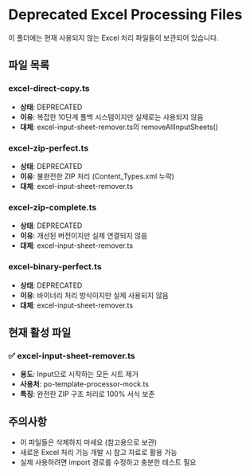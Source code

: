 # Deprecated Excel Processing Files

이 폴더에는 현재 사용되지 않는 Excel 처리 파일들이 보관되어 있습니다.

## 파일 목록

### excel-direct-copy.ts
- **상태**: DEPRECATED
- **이유**: 복잡한 10단계 폴백 시스템이지만 실제로는 사용되지 않음
- **대체**: excel-input-sheet-remover.ts의 removeAllInputSheets()

### excel-zip-perfect.ts 
- **상태**: DEPRECATED
- **이유**: 불완전한 ZIP 처리 (Content_Types.xml 누락)
- **대체**: excel-input-sheet-remover.ts

### excel-zip-complete.ts
- **상태**: DEPRECATED  
- **이유**: 개선된 버전이지만 실제 연결되지 않음
- **대체**: excel-input-sheet-remover.ts

### excel-binary-perfect.ts
- **상태**: DEPRECATED
- **이유**: 바이너리 처리 방식이지만 실제 사용되지 않음
- **대체**: excel-input-sheet-remover.ts

## 현재 활성 파일

### ✅ excel-input-sheet-remover.ts
- **용도**: Input으로 시작하는 모든 시트 제거
- **사용처**: po-template-processor-mock.ts
- **특징**: 완전한 ZIP 구조 처리로 100% 서식 보존

## 주의사항

- 이 파일들은 삭제하지 마세요 (참고용으로 보관)
- 새로운 Excel 처리 기능 개발 시 참고 자료로 활용 가능
- 실제 사용하려면 import 경로를 수정하고 충분한 테스트 필요
